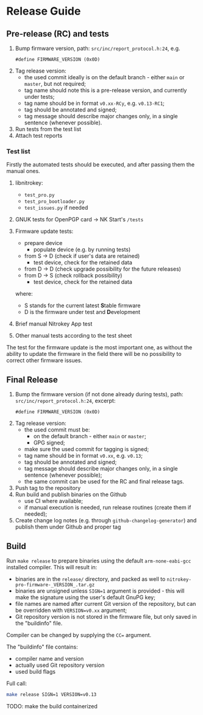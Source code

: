 # Release Guide
## Pre-release (RC) and tests
1. Bump firmware version, path: `src/inc/report_protocol.h:24`, e.g.
   ```
   #define FIRMWARE_VERSION (0x0D)
   ```
2. Tag release version:
    - the used commit ideally is on the default branch - either `main` or `master`, but not required;
    - tag name should note this is a pre-release version, and currently under tests; 
    - tag name should be in format `v0.xx-RCy`, e.g. `v0.13-RC1`;
    - tag should be annotated and signed;
    - tag message should describe major changes only, in a single sentence (whenever possible).
3. Run tests from the test list
4. Attach test reports

### Test list
Firstly the automated tests should be executed, and after passing them the manual ones.

1. libnitrokey: 
   - `test_pro.py` 
   - `test_pro_bootloader.py` 
   - `test_issues.py` if needed
2. GNUK tests for OpenPGP card -> NK Start's `/tests`
3. Firmware update tests:
   - prepare device 
     - populate device (e.g. by running tests)
   - from S -> D (check if user's data are retained)
     - test device, check for the retained data
   - from D -> D (check upgrade possibility for the future releases)
   - from D -> S (check rollback possibility)
     - test device, check for the retained data
  
   where:
     - S stands for the current latest **S**table firmware
     - D is the firmware under test and **D**evelopment
4. Brief manual Nitrokey App test
5. Other manual tests according to the test sheet


The test for the firmware update is the most important one, as without the ability to update the firmware in the field there will be no possibility to correct other firmware issues.

## Final Release
1. Bump the firmware version (if not done already during tests), path: `src/inc/report_protocol.h:24`, excerpt: 
   ```
   #define FIRMWARE_VERSION (0x0D)
   ```
2. Tag release version: 
    - the used commit must be:
      - on the default branch - either `main` or `master`;
      - GPG signed;
    - make sure the used commit for tagging is signed;
    - tag name should be in format `v0.xx`, e.g. `v0.13`;
    - tag should be annotated and signed;
    - tag message should describe major changes only, in a single sentence (whenever possible);
    - the same commit can be used for the RC and final release tags.
3. Push tag to the repository
4. Run build and publish binaries on the Github 
   - use CI where available;
   - if manual execution is needed, run release routines (create them if needed);
5. Create change log notes (e.g. through `github-changelog-generator`) and publish them under Github and proper tag

## Build

Run `make release` to prepare binaries using the default `arm-none-eabi-gcc` installed compiler. This will result in:
   - binaries are in the `release/` directory, and packed as well to `nitrokey-pro-firmware-_VERSION_.tar.gz`
   - binaries are unsigned unless `SIGN=1` argument is provided - this will make the signature using the  user's default GnuPG key;
   - file names are named after current Git version of the repository, but can be overridden with `VERSION=v0.xx` argument;
   - Git repository version is not stored in the firmware file, but only saved in the "buildinfo" file.

Compiler can be changed by supplying the `CC=` argument.

The "buildinfo" file contains:
- compiler name and version
- actually used Git repository version
- used build flags

Full call:
```bash
make release SIGN=1 VERSION=v0.13
```

TODO: make the build containerized
